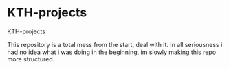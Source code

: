 # KTH-projects
KTH-projects

This repository is a total mess from the start, deal with it.
In all seriousness i had no idea what i was doing in the beginning, im slowly making this repo more structured.
